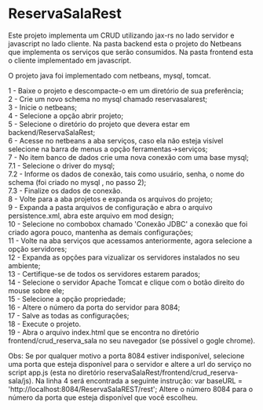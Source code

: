 # ReservaSalaRest


Este projeto implementa um CRUD utilizando jax-rs no lado servidor e javascript no lado cliente.
Na pasta backend esta o projeto do Netbeans que implementa os serviços que serão consumidos. 
Na pasta frontend esta o cliente implementado em javascript.

O projeto java foi implementado com netbeans, mysql, tomcat.

1 - Baixe o projeto e descompacte-o em um diretório de sua preferência;<br>
2 - Crie um novo schema no mysql chamado reservasalarest;<br>
3 - Inicie o netbeans;<br>
4 - Selecione a opção abrir projeto;<br>
5 - Selecione o diretório do projeto que devera estar em backend/ReservaSalaRest;<br>
6 - Acesse no netbeans a aba serviços, caso ela não esteja visível selecione na barra de menus a opção ferramentas->serviços;<br>
7 - No item banco de dados crie uma nova conexão com uma base mysql;<br>
7.1 - Selecione o driver do mysql;<br>
7.2 - Informe os dados de conexão, tais como usuário, senha, o nome do schema (foi criado no mysql , no passo 2);<br>
7.3 - Finalize os dados de conexão.<br>
8 - Volte para a aba projetos e expanda os arquivos do projeto;<br>
9 - Expanda a pasta arquivos de configuração e abra o arquivo persistence.xml, abra este arquivo em mod design;<br>
10 - Selecione no combobox chamado 'Conexão JDBC' a conexão que foi criado agora pouco, mantenha as demais configurações;<br>
11 - Volte na aba serviços que acessamos anteriormente, agora selecione a opção servidores;<br>
12 - Expanda as opções para vizualizar os servidores instalados no seu ambiente;<br>
13 - Certifique-se de todos os servidores estarem parados;<br>
14 - Selecione o servidor Apache Tomcat e clique com o botão direito do mouse sobre ele;<br>
15  - Selecione a opção propriedade; <br>
16 - Altere o número da porta do servidor para 8084;<br>
17 - Salve as todas as configurações;<br>
18 - Execute o projeto.<br>
19 - Abra o arquivo index.html que se encontra no diretório frontend/crud_reserva_sala no seu navegador (se póssivel o gogle chrome). <br>

Obs: Se por qualquer motivo a porta 8084 estiver indisponível, selecione uma porta que esteja disponível para o servidor e altere a url do serviço no script app.js (esta no diretório reservaSalaRest/frontend/crud_reserva-sala/js).
Na linha 4 será encontrada a seguinte instrução: var baseURL = 'http://localhost:8084/ReservaSalaREST/rest';
Altere o número 8084 para o número da porta que esteja disponível que você escolheu. 
